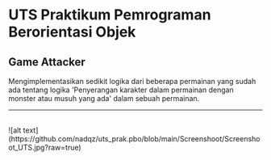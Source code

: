 # UTS Praktikum Pemrograman Berorientasi Objek
## Game Attacker
Mengimplementasikan sedikit logika dari beberapa permainan yang sudah ada tentang logika 'Penyerangan karakter dalam permainan dengan monster atau musuh yang ada' dalam sebuah permainan.
<br/>

---
<br/>
![alt text](https://github.com/nadqz/uts_prak.pbo/blob/main/Screenshoot/Screenshoot_UTS.jpg?raw=true)
